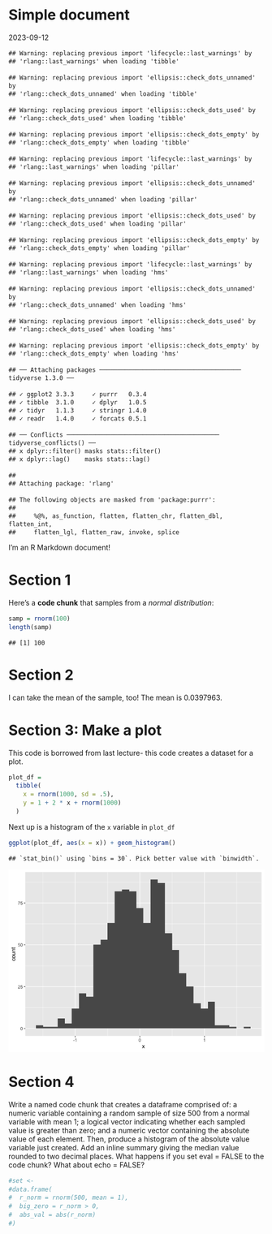 Simple document
================
2023-09-12

    ## Warning: replacing previous import 'lifecycle::last_warnings' by
    ## 'rlang::last_warnings' when loading 'tibble'

    ## Warning: replacing previous import 'ellipsis::check_dots_unnamed' by
    ## 'rlang::check_dots_unnamed' when loading 'tibble'

    ## Warning: replacing previous import 'ellipsis::check_dots_used' by
    ## 'rlang::check_dots_used' when loading 'tibble'

    ## Warning: replacing previous import 'ellipsis::check_dots_empty' by
    ## 'rlang::check_dots_empty' when loading 'tibble'

    ## Warning: replacing previous import 'lifecycle::last_warnings' by
    ## 'rlang::last_warnings' when loading 'pillar'

    ## Warning: replacing previous import 'ellipsis::check_dots_unnamed' by
    ## 'rlang::check_dots_unnamed' when loading 'pillar'

    ## Warning: replacing previous import 'ellipsis::check_dots_used' by
    ## 'rlang::check_dots_used' when loading 'pillar'

    ## Warning: replacing previous import 'ellipsis::check_dots_empty' by
    ## 'rlang::check_dots_empty' when loading 'pillar'

    ## Warning: replacing previous import 'lifecycle::last_warnings' by
    ## 'rlang::last_warnings' when loading 'hms'

    ## Warning: replacing previous import 'ellipsis::check_dots_unnamed' by
    ## 'rlang::check_dots_unnamed' when loading 'hms'

    ## Warning: replacing previous import 'ellipsis::check_dots_used' by
    ## 'rlang::check_dots_used' when loading 'hms'

    ## Warning: replacing previous import 'ellipsis::check_dots_empty' by
    ## 'rlang::check_dots_empty' when loading 'hms'

    ## ── Attaching packages ─────────────────────────────────────── tidyverse 1.3.0 ──

    ## ✓ ggplot2 3.3.3     ✓ purrr   0.3.4
    ## ✓ tibble  3.1.0     ✓ dplyr   1.0.5
    ## ✓ tidyr   1.1.3     ✓ stringr 1.4.0
    ## ✓ readr   1.4.0     ✓ forcats 0.5.1

    ## ── Conflicts ────────────────────────────────────────── tidyverse_conflicts() ──
    ## x dplyr::filter() masks stats::filter()
    ## x dplyr::lag()    masks stats::lag()

    ## 
    ## Attaching package: 'rlang'

    ## The following objects are masked from 'package:purrr':
    ## 
    ##     %@%, as_function, flatten, flatten_chr, flatten_dbl, flatten_int,
    ##     flatten_lgl, flatten_raw, invoke, splice

I’m an R Markdown document!

# Section 1

Here’s a **code chunk** that samples from a *normal distribution*:

``` r
samp = rnorm(100)
length(samp)
```

    ## [1] 100

# Section 2

I can take the mean of the sample, too! The mean is 0.0397963.

# Section 3: Make a plot

This code is borrowed from last lecture- this code creates a dataset for
a plot.

``` r
plot_df = 
  tibble(
    x = rnorm(1000, sd = .5),
    y = 1 + 2 * x + rnorm(1000)
  )
```

Next up is a histogram of the `x` variable in `plot_df`

``` r
ggplot(plot_df, aes(x = x)) + geom_histogram()
```

    ## `stat_bin()` using `bins = 30`. Pick better value with `binwidth`.

![](template--1-_files/figure-gfm/unnamed-chunk-4-1.png)<!-- -->

# Section 4

Write a named code chunk that creates a dataframe comprised of: a
numeric variable containing a random sample of size 500 from a normal
variable with mean 1; a logical vector indicating whether each sampled
value is greater than zero; and a numeric vector containing the absolute
value of each element. Then, produce a histogram of the absolute value
variable just created. Add an inline summary giving the median value
rounded to two decimal places. What happens if you set eval = FALSE to
the code chunk? What about echo = FALSE?

``` r
#set <-
#data.frame(
#  r_norm = rnorm(500, mean = 1),
#  big_zero = r_norm > 0,
#  abs_val = abs(r_norm)
#)
```
